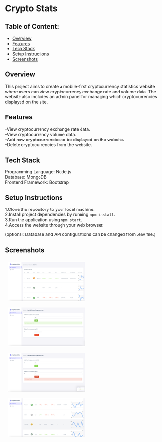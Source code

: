 # Crypto Stats


## Table of Content:

- [Overview](#overview)
- [Features](#overview)
- [Tech Stack](#overview)
- [Setup Instructions](#screenshots)
- [Screenshots](#screenshots)


## Overview
This project aims to create a mobile-first cryptocurrency statistics website where users can view cryptocurrency exchange rate and volume data. 
The website also includes an admin panel for managing which cryptocurrencies displayed on the site.

## Features

-View cryptocurrency exchange rate data.<br />
-View cryptocurrency volume data.<br />
-Add new cryptocurrencies to be displayed on the website.<br />
-Delete cryptocurrencies from the website.<br />

## Tech Stack
Programming Language: Node.js<br />
Database: MongoDB<br />
Frontend Framework: Bootstrap<br />


## Setup Instructions
1.Clone the repository to your local machine. <br />
2.Install project dependencies by running ```npm install```. <br />
3.Run the application using ```npm start.``` <br />
4.Access the website through your web browser. <br />

(optional: Database and API configurations can be changed from .env file.)



## Screenshots


<div style="display: flex; flex-wrap: wrap;">
    <div style="width: 50%; padding: 10px;">
        <img src="public/screenshots/Screenshot%202024-05-25%20at%2014.25.04.png" style="width: 100%; height: auto;">
    </div>
    <div style="width: 50%; padding: 10px;">
        <img src="public/screenshots/Screenshot%202024-05-25%20at%2014.25.28.png" style="width: 100%; height: auto;">
    </div>
    <div style="width: 50%; padding: 10px;">
        <img src="public/screenshots/Screenshot%202024-05-25%20at%2014.25.44.png" style="width: 100%; height: auto;">
    </div>
    <div style="width: 50%; padding: 10px;">
        <img src="public/screenshots/Screenshot%202024-05-25%20at%2014.26.06.png" style="width: 100%; height: auto;">
    </div>
</div>
